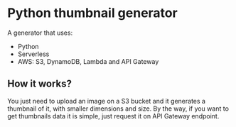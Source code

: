 <!--
title: 'AWS Python Example'
description: 'This template demonstrates how to deploy a Python function running on AWS Lambda using the traditional Serverless Framework.'
layout: Doc
framework: v3
platform: AWS
language: python
priority: 2
authorLink: 'https://github.com/serverless'
authorName: 'Serverless, inc.'
authorAvatar: 'https://avatars1.githubusercontent.com/u/13742415?s=200&v=4'
-->

# Python thumbnail generator

A generator that uses:

- Python
- Serverless
- AWS: S3, DynamoDB, Lambda and API Gateway

## How it works?

You just need to upload an image on a S3 bucket and it generates a thumbnail of it, with smaller dimensions and size. By the way, if you want to get thumbnails data it is simple, just request it on API Gateway endpoint.
